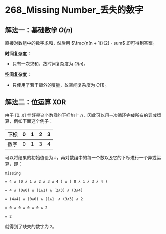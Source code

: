 # 268_Missing Number_丢失的数字

## 解法一：基础数学 $O(n)$

直接对数组中的数字求和，然后用 $\frac{n(n + 1)}{2} - sum$ 即可得到答案。

**时间复杂度：**

- 只有一次求和，故时间复杂度为 $O(n)$。

**空间复杂度：**

- 只使用了若干额外的变量，故空间复杂度为 $O(1)$。


## 解法二：位运算 XOR



由于 $[0..n]$ 恰好是这个数组的下标加上 $n$，因此可以用一次循环完成所有的异或运算，例如下面这个例子：

| 下标 | 0    | 1    | 2    | 3    |
| ---- | ---- | ---- | ---- | ---- |
| 数字 | 0    | 1    | 3    | 4    |

可以将结果的初始值设为 $n$，再对数组中的每一个数以及它的下标进行一个异或运算，即：

```
missing

= 4 ∧ (0 ∧ 1 ∧ 2 ∧ 3 ∧ 4 ) ∧ ( 0 ∧ 1 ∧ 3 ∧ 4 )

= 4 ∧ (0∧0) ∧ (1∧1) ∧ (2∧3) ∧ (3∧4)

= (4∧4) ∧ (0∧0) ∧ (1∧1) ∧ (3∧3) ∧ 2

= 0 ∧ 0 ∧ 0 ∧ 0 ∧ 2

= 2
```

就得到了缺失的数字为 `2`。

